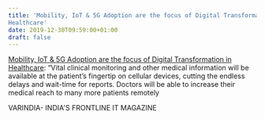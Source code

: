 ```yaml
---
title: 'Mobility, IoT & 5G Adoption are the focus of Digital Transformation in
Healthcare'
date: 2019-12-30T09:59:00+01:00
draft: false
---
```


[Mobility, IoT & 5G Adoption are the focus of Digital Transformation in Healthcare](https://varindia.com/news/mobility-iot--5g-adoption-are-the-focus-of-digital-transformation-in-healthcare#.Xgm8XUEMee8.blogger): “Vital clinical monitoring and other medical information will be available at the patient’s fingertip on cellular devices, cutting the endless delays and wait-time for reports. Doctors will be able to increase their medical reach to many more patients remotely  
  
VARINDIA- INDIA'S FRONTLINE IT MAGAZINE